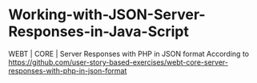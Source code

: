# Working-with-JSON-Server-Responses-in-Java-Script
WEBT | CORE | Server Responses with PHP in JSON format
According to
https://github.com/user-story-based-exercises/webt-core-server-responses-with-php-in-json-format

